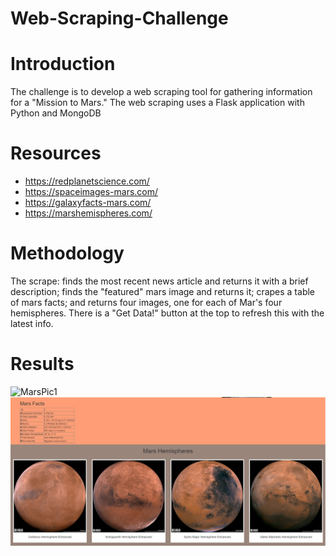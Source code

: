 # Web-Scraping-Challenge

# Introduction
The challenge is to develop a web scraping tool for gathering information for a "Mission to Mars." The web scraping uses a Flask application with Python and MongoDB

# Resources
* https://redplanetscience.com/
* https://spaceimages-mars.com/
* https://galaxyfacts-mars.com/
* https://marshemispheres.com/

# Methodology
The scrape: finds the most recent news article and returns it with a brief description; finds the "featured" mars image and returns it; crapes a table of mars facts; and returns four images, one for each of Mar's four hemispheres.  There is a "Get Data!" button  at the top to refresh this with the latest info.

# Results
![MarsPic1](Web-Scraping-Challenge\images\mars1.PNG)
![MarsPic2](images\mars.PNG)

